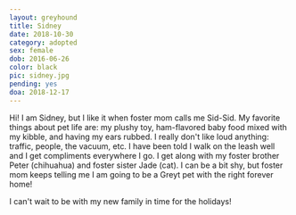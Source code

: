 ```yaml
---
layout: greyhound
title: Sidney
date: 2018-10-30
category: adopted
sex: female
dob: 2016-06-26
color: black
pic: sidney.jpg
pending: yes
doa: 2018-12-17
---
```


Hi! I am Sidney, but I like it when foster mom calls me Sid-Sid.
My favorite things about pet life are: my plushy toy, ham-flavored baby food mixed with my kibble, and having my ears rubbed.
I really don't like loud anything: traffic, people, the vacuum, etc.
I have been told I walk on the leash well and I get compliments everywhere I go.
I get along with my foster brother Peter (chihuahua) and foster sister Jade (cat).
I can be a bit shy, but foster mom keeps telling me I am going to be a Greyt pet with the right forever home!

I can't wait to be with my new family in time for the holidays!
